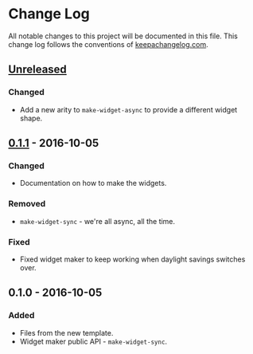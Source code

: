 # Change Log
All notable changes to this project will be documented in this file. This change log follows the conventions of [keepachangelog.com](http://keepachangelog.com/).

## [Unreleased]
### Changed
- Add a new arity to `make-widget-async` to provide a different widget shape.

## [0.1.1] - 2016-10-05
### Changed
- Documentation on how to make the widgets.

### Removed
- `make-widget-sync` - we're all async, all the time.

### Fixed
- Fixed widget maker to keep working when daylight savings switches over.

## 0.1.0 - 2016-10-05
### Added
- Files from the new template.
- Widget maker public API - `make-widget-sync`.

[Unreleased]: https://github.com/your-name/telegram-bot-rss/compare/0.1.1...HEAD
[0.1.1]: https://github.com/your-name/telegram-bot-rss/compare/0.1.0...0.1.1
